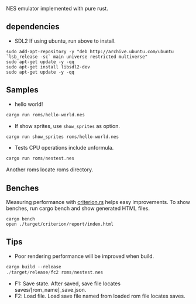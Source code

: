 NES emulator implemented with pure rust.

## dependencies

- SDL2
If using ubuntu, run above to install.
```
sudo add-apt-repository -y "deb http://archive.ubuntu.com/ubuntu `lsb_release -sc` main universe restricted multiverse"
sudo apt-get update -y -qq
sudo apt-get install libsdl2-dev
sudo apt-get update -y -qq
```

## Samples

- hello world!
``` rust
cargo run roms/hello-world.nes
```

- If show sprites, use `show_sprites` as option.

``` rust
cargo run show_sprites roms/hello-world.nes
```

- Tests CPU operations include unformula.
``` rust
cargo run roms/nestest.nes
```

Another roms locate roms directory.

## Benches
Measuring performance with [criterion.rs](https://github.com/bheisler/criterion.rs) helps easy improvements.
To show benches, run cargo bench and show generated HTML files.
```
cargo bench
open ./target/criterion/report/index.html
```

## Tips

- Poor rendering performance will be improved when build.
``` rust
cargo build --release
./target/release/fc2 roms/nestest.nes
```

- F1: Save state. After saved, save file locates saves/[rom_name]_save.json.
- F2: Load file. Load save file named from loaded rom file locates saves.
